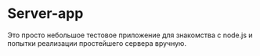 # Server-app

Это просто небольшое тестовое приложение для знакомства с node.js и попытки реализации простейшего сервера вручную.
